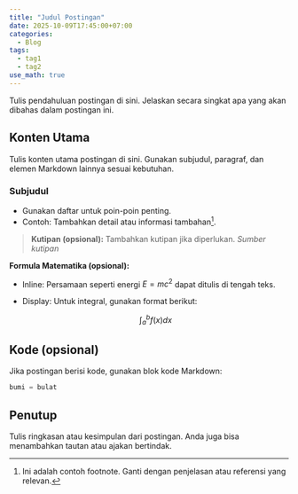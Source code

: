```yaml
---
title: "Judul Postingan"
date: 2025-10-09T17:45:00+07:00
categories:
  - Blog
tags:
  - tag1
  - tag2
use_math: true
---
```


Tulis pendahuluan postingan di sini. Jelaskan secara singkat apa yang akan dibahas dalam postingan ini.

## Konten Utama

Tulis konten utama postingan di sini. Gunakan subjudul, paragraf, dan elemen Markdown lainnya sesuai kebutuhan.

### Subjudul

- Gunakan daftar untuk poin-poin penting.
- Contoh: Tambahkan detail atau informasi tambahan[^1].

> **Kutipan (opsional):** Tambahkan kutipan jika diperlukan.
> <cite>Sumber kutipan</cite>

**Formula Matematika (opsional):**

- Inline: Persamaan seperti energi $E=mc^2$ dapat ditulis di tengah teks.

- Display: Untuk integral, gunakan format berikut:
  
  $$
  \int_a^b f(x)dx
  $$

## Kode (opsional)

Jika postingan berisi kode, gunakan blok kode Markdown:

```python
bumi = bulat
```

## Penutup

Tulis ringkasan atau kesimpulan dari postingan. Anda juga bisa menambahkan tautan atau ajakan bertindak.

[^1]: Ini adalah contoh footnote. Ganti dengan penjelasan atau referensi yang relevan.
